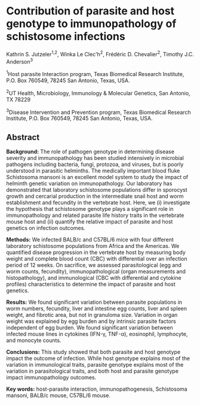 # Contribution of parasite and host genotype to immunopathology of schistosome infections
Kathrin S. Jutzeler<sup>1,2</sup>, Winka Le Clec'h<sup>2</sup>, Frédéric D. Chevalier<sup>2</sup>, Timothy J.C. Anderson<sup>3</sup>

<sup>1</sup>Host parasite Interaction program, Texas Biomedical Research Institute, P.O. Box 760549, 78245 San Antonio, Texas, USA.

<sup>2</sup>UT Health, Microbiology, Immunology & Molecular Genetics, San Antonio, TX 78229  

<sup>3</sup>Disease Intervention and Prevention program, Texas Biomedical Research Institute, P.O. Box 760549, 78245 San Antonio, Texas, USA.

## Abstract
**Background:** The role of pathogen genotype in determining disease severity and immunopathology has been studied intensively in microbial pathogens including bacteria, fungi, protozoa, and viruses, but is poorly understood in parasitic helminths. The medically important blood fluke Schistosoma mansoni is an excellent model system to study the impact of helminth genetic variation on immunopathology. Our laboratory has demonstrated that laboratory schistosome populations differ in sporocyst growth and cercarial production in the intermediate snail host and worm establishment and fecundity in the vertebrate host. Here, we (i) investigate the hypothesis that schistosome genotype plays a significant role in immunopathology and related parasite life history traits in the vertebrate mouse host and (ii) quantify the relative impact of parasite and host genetics on infection outcomes.

**Methods:** We infected BALB/c and C57BL/6 mice with four different laboratory schistosome populations from Africa and the Americas. We quantified disease progression in the vertebrate host by measuring body weight and complete blood count (CBC) with differential over an infection period of 12 weeks. On sacrifice, we assessed parasitological (egg and worm counts, fecundity), immunopathological (organ measurements and histopathology), and immunological (CBC with differential and cytokine profiles) characteristics to determine the impact of parasite and host genetics. 

**Results:** We found significant variation between parasite populations in worm numbers, fecundity, liver and intestine egg counts, liver and spleen weight, and fibrotic area, but not in granuloma size. Variation in organ weight was explained by egg burden and by intrinsic parasite factors independent of egg burden. We found significant variation between infected mouse lines in cytokines (IFN-γ, TNF-α), eosinophil, lymphocyte, and monocyte counts. 

**Conclusions:** This study showed that both parasite and host genotype impact the outcome of infection. While host genotype explains most of the variation in immunological traits, parasite genotype explains most of the variation in parasitological traits, and both host and parasite genotype impact immunopathology outcomes.

**Key words:** host-parasite interaction, immunopathogenesis, Schistosoma mansoni, BALB/c mouse, C57BL/6 mouse.
